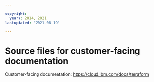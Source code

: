 ```yaml
---

copyright:
  years: 2014, 2021
lastupdated: "2021-08-19"

---
```



# Source files for customer-facing documentation

Customer-facing documentation: https://cloud.ibm.com/docs/terraform




